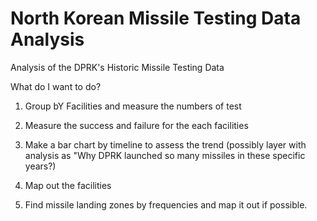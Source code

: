 # North Korean Missile Testing Data Analysis
Analysis of the DPRK's Historic Missile Testing Data

What do I want to do?
1. Group bY Facilities and measure the numbers of test
2. Measure the success and failure for the each facilities
3. Make a bar chart by timeline to assess the trend
(possibly layer with analysis as "Why DPRK launched so many missiles in these specific years?)

4. Map out the facilities
5. Find missile landing zones by frequencies and map it out if possible.

